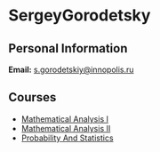 






SergeyGorodetsky
================






Personal Information
--------------------


 **Email:** s.gorodetskiy@innopolis.ru



Courses
-------


* [Mathematical Analysis I](https://eduwiki.innopolis.university/index.php/BSc:MathematicalAnalysisI)
* [Mathematical Analysis II](https://eduwiki.innopolis.university/index.php/BSc:MathematicalAnalysisII)
* [Probability And Statistics](https://eduwiki.innopolis.university/index.php/BSc:ProbabilityAndStatistics)










